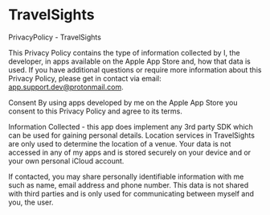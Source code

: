 # TravelSights
PrivacyPolicy - TravelSights

This Privacy Policy contains the type of information collected by I, the developer, in apps available on the Apple App Store and, how that data is used. If you have additional questions or require more information about this Privacy Policy, please get in contact via email: app.support.dev@protonmail.com.

Consent By using apps developed by me on the Apple App Store you consent to this Privacy Policy and agree to its terms.

Information Collected - this app does  implement any 3rd party SDK which can be used for gaining personal details. Location services in TravelSights are only used to determine the location of a venue. Your data is not accessed in any of my apps and is stored securely on your device and or your own personal iCloud account.

If contacted, you may share personally identifiable information with me such as name, email address and phone number. This data is not shared with third parties and is only used for communicating between myself and you, the user.

